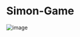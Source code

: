 # Simon-Game
![image](https://github.com/Manishakesarwani/Simon-Game/assets/72316941/0ef6796b-2239-4f47-8add-2493048b29e2)
